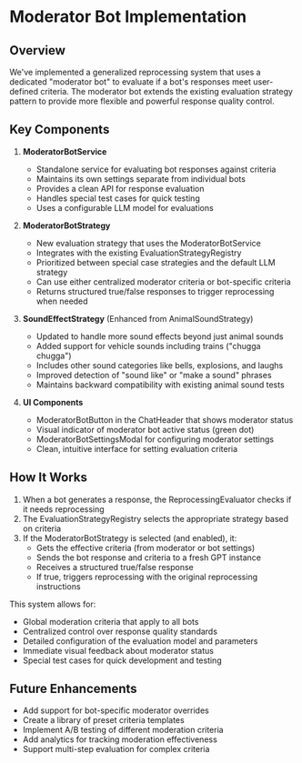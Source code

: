 # Moderator Bot Implementation

## Overview

We've implemented a generalized reprocessing system that uses a dedicated "moderator bot" to evaluate if a bot's responses meet user-defined criteria. The moderator bot extends the existing evaluation strategy pattern to provide more flexible and powerful response quality control.

## Key Components

1. **ModeratorBotService**
   - Standalone service for evaluating bot responses against criteria
   - Maintains its own settings separate from individual bots
   - Provides a clean API for response evaluation
   - Handles special test cases for quick testing
   - Uses a configurable LLM model for evaluations

2. **ModeratorBotStrategy**
   - New evaluation strategy that uses the ModeratorBotService
   - Integrates with the existing EvaluationStrategyRegistry
   - Prioritized between special case strategies and the default LLM strategy
   - Can use either centralized moderator criteria or bot-specific criteria
   - Returns structured true/false responses to trigger reprocessing when needed

3. **SoundEffectStrategy** (Enhanced from AnimalSoundStrategy)
   - Updated to handle more sound effects beyond just animal sounds
   - Added support for vehicle sounds including trains ("chugga chugga")
   - Includes other sound categories like bells, explosions, and laughs
   - Improved detection of "sound like" or "make a sound" phrases
   - Maintains backward compatibility with existing animal sound tests

4. **UI Components**
   - ModeratorBotButton in the ChatHeader that shows moderator status
   - Visual indicator of moderator bot active status (green dot)
   - ModeratorBotSettingsModal for configuring moderator settings
   - Clean, intuitive interface for setting evaluation criteria

## How It Works

1. When a bot generates a response, the ReprocessingEvaluator checks if it needs reprocessing
2. The EvaluationStrategyRegistry selects the appropriate strategy based on criteria
3. If the ModeratorBotStrategy is selected (and enabled), it:
   - Gets the effective criteria (from moderator or bot settings)
   - Sends the bot response and criteria to a fresh GPT instance
   - Receives a structured true/false response
   - If true, triggers reprocessing with the original reprocessing instructions

This system allows for:
- Global moderation criteria that apply to all bots
- Centralized control over response quality standards
- Detailed configuration of the evaluation model and parameters
- Immediate visual feedback about moderator status
- Special test cases for quick development and testing

## Future Enhancements

- Add support for bot-specific moderator overrides
- Create a library of preset criteria templates
- Implement A/B testing of different moderation criteria
- Add analytics for tracking moderation effectiveness
- Support multi-step evaluation for complex criteria 